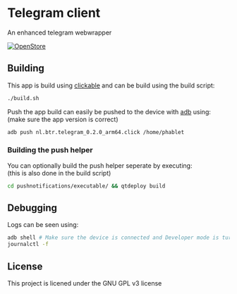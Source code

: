 # Telegram client

An enhanced telegram webwrapper

[![OpenStore](https://open-store.io/badges/en_US.png)](https://open-store.io/app/nl.btr.telegram)

## Building

This app is build using [clickable](https://clickable-ut.dev/en/latest/) and can be build using the build script:

```bash
./build.sh
```

Push the app build can easily be pushed to the device with [adb](https://developer.android.com/studio/command-line/adb) using: \
(make sure the app version is correct)

```bash
adb push nl.btr.telegram_0.2.0_arm64.click /home/phablet
```

### Building the push helper

You can optionally build the push helper seperate by executing: \
(this is also done in the build script)

```bash
cd pushnotifications/executable/ && qtdeploy build
```

## Debugging

Logs can be seen using:

```bash
adb shell # Make sure the device is connected and Developer mode is turned on
journalctl -f
```

## License

This project is licened under the GNU GPL v3 license
